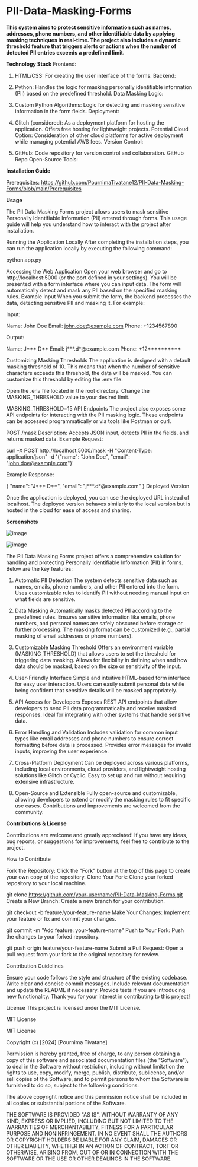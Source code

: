 # PII-Data-Masking-Forms

**This system aims to protect sensitive information such as names, addresses, phone numbers, and other identifiable data by applying masking techniques in real-time.
The project also includes a dynamic threshold feature that triggers alerts or actions when the number of detected PII entries exceeds a predefined limit.**

**Technology Stack**
Frontend:

1. HTML/CSS: For creating the user interface of the forms.
   Backend:

2. Python: Handles the logic for masking personally identifiable information (PII) based on the predefined threshold.
   Data Masking Logic:

3. Custom Python Algorithms: Logic for detecting and masking sensitive information in the form fields.
   Deployment:

4. Glitch (considered): As a deployment platform for hosting the application. Offers free hosting for lightweight projects.
   Potential Cloud Option: Consideration of other cloud platforms for active deployment while managing potential AWS fees.
   Version Control:

5. GitHub: Code repository for version control and collaboration.
   GitHub Repo
   Open-Source Tools:

**Installation Guide**

Prerequisites:
https://github.com/PournimaTivatane12/PII-Data-Masking-Forms/blob/main/Prerequisites

**Usage**

The PII Data Masking Forms project allows users to mask sensitive Personally Identifiable Information (PII) entered through forms.
This usage guide will help you understand how to interact with the project after installation.

Running the Application Locally
After completing the installation steps, you can run the application locally by executing the following command:

python app.py

Accessing the Web Application
Open your web browser and go to http://localhost:5000 (or the port defined in your settings).
You will be presented with a form interface where you can input data.
The form will automatically detect and mask any PII based on the specified masking rules.
Example Input
When you submit the form, the backend processes the data, detecting sensitive PII and masking it. For example:

Input:

Name: John Doe
Email: john.doe@example.com
Phone: +1234567890

Output:

Name: J*** D**
Email: j***.d*@example.com
Phone: +12**********

Customizing Masking Thresholds
The application is designed with a default masking threshold of 10. This means that when the number of sensitive characters exceeds this threshold, the data will be masked.
You can customize this threshold by editing the .env file:

Open the .env file located in the root directory.
Change the MASKING_THRESHOLD value to your desired limit.

MASKING_THRESHOLD=15
API Endpoints
The project also exposes some API endpoints for interacting with the PII masking logic. These endpoints can be accessed programmatically or via tools like Postman or curl.

POST /mask
Description: Accepts JSON input, detects PII in the fields, and returns masked data.
Example Request:

curl -X POST http://localhost:5000/mask -H "Content-Type: application/json" -d '{"name": "John Doe", "email": "john.doe@example.com"}'

Example Response:

{
  "name": "J*** D**",
  "email": "j***.d*@example.com"
}
Deployed Version

Once the application is deployed, you can use the deployed URL instead of localhost. The deployed version behaves similarly to the local version but is hosted in the cloud for ease of access and sharing.

**Screenshots**

![image](https://github.com/user-attachments/assets/31011684-e4d4-4308-80ce-2ec2fae717b4)

![image](https://github.com/user-attachments/assets/19f84578-f4bc-4d04-b663-60a4dc92e056)


The PII Data Masking Forms project offers a comprehensive solution for handling and protecting Personally Identifiable Information (PII) in forms. Below are the key features:

1. Automatic PII Detection
The system detects sensitive data such as names, emails, phone numbers, and other PII entered into the form.
Uses customizable rules to identify PII without needing manual input on what fields are sensitive.

3. Data Masking
Automatically masks detected PII according to the predefined rules.
Ensures sensitive information like emails, phone numbers, and personal names are safely obscured before storage or further processing.
The masking format can be customized (e.g., partial masking of email addresses or phone numbers).

5. Customizable Masking Threshold
Offers an environment variable (MASKING_THRESHOLD) that allows users to set the threshold for triggering data masking.
Allows for flexibility in defining when and how data should be masked, based on the size or sensitivity of the input.

7. User-Friendly Interface
Simple and intuitive HTML-based form interface for easy user interaction.
Users can easily submit personal data while being confident that sensitive details will be masked appropriately.

9. API Access for Developers
Exposes REST API endpoints that allow developers to send PII data programmatically and receive masked responses.
Ideal for integrating with other systems that handle sensitive data.

11. Error Handling and Validation
Includes validation for common input types like email addresses and phone numbers to ensure correct formatting before data is processed.
Provides error messages for invalid inputs, improving the user experience.

13. Cross-Platform Deployment
Can be deployed across various platforms, including local environments, cloud providers, and lightweight hosting solutions like Glitch or Cyclic.
Easy to set up and run without requiring extensive infrastructure.

15. Open-Source and Extensible
Fully open-source and customizable, allowing developers to extend or modify the masking rules to fit specific use cases.
Contributions and improvements are welcomed from the community.


**Contributions & License**

Contributions are welcome and greatly appreciated! If you have any ideas, bug reports, or suggestions for improvements, feel free to contribute to the project.

How to Contribute

Fork the Repository: Click the "Fork" button at the top of this page to create your own copy of the repository.
Clone Your Fork: Clone your forked repository to your local machine.

git clone https://github.com/your-username/PII-Data-Masking-Forms.git
Create a New Branch: Create a new branch for your contribution.

git checkout -b feature/your-feature-name
Make Your Changes: Implement your feature or fix and commit your changes.

git commit -m "Add feature: your-feature-name"
Push to Your Fork: Push the changes to your forked repository.

git push origin feature/your-feature-name
Submit a Pull Request: Open a pull request from your fork to the original repository for review.

Contribution Guidelines

Ensure your code follows the style and structure of the existing codebase.
Write clear and concise commit messages.
Include relevant documentation and update the README if necessary.
Provide tests if you are introducing new functionality.
Thank you for your interest in contributing to this project!

License
This project is licensed under the MIT License.

MIT License

MIT License

Copyright (c) [2024] [Pournima Tivatane]

Permission is hereby granted, free of charge, to any person obtaining a copy
of this software and associated documentation files (the "Software"), to deal
in the Software without restriction, including without limitation the rights
to use, copy, modify, merge, publish, distribute, sublicense, and/or sell
copies of the Software, and to permit persons to whom the Software is
furnished to do so, subject to the following conditions:

The above copyright notice and this permission notice shall be included in all
copies or substantial portions of the Software.

THE SOFTWARE IS PROVIDED "AS IS", WITHOUT WARRANTY OF ANY KIND, EXPRESS OR
IMPLIED, INCLUDING BUT NOT LIMITED TO THE WARRANTIES OF MERCHANTABILITY,
FITNESS FOR A PARTICULAR PURPOSE AND NONINFRINGEMENT. IN NO EVENT SHALL THE
AUTHORS OR COPYRIGHT HOLDERS BE LIABLE FOR ANY CLAIM, DAMAGES OR OTHER
LIABILITY, WHETHER IN AN ACTION OF CONTRACT, TORT OR OTHERWISE, ARISING FROM,
OUT OF OR IN CONNECTION WITH THE SOFTWARE OR THE USE OR OTHER DEALINGS IN THE
SOFTWARE.





























